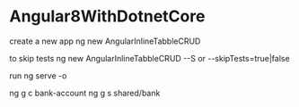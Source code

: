 # Angular8WithDotnetCore

create a new app
ng new AngularInlineTabbleCRUD

to skip tests
ng new AngularInlineTabbleCRUD --S or --skipTests=true|false

run
ng serve -o

ng g c bank-account
ng g s shared/bank